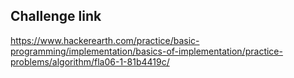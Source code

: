 ## Challenge link

https://www.hackerearth.com/practice/basic-programming/implementation/basics-of-implementation/practice-problems/algorithm/fla06-1-81b4419c/